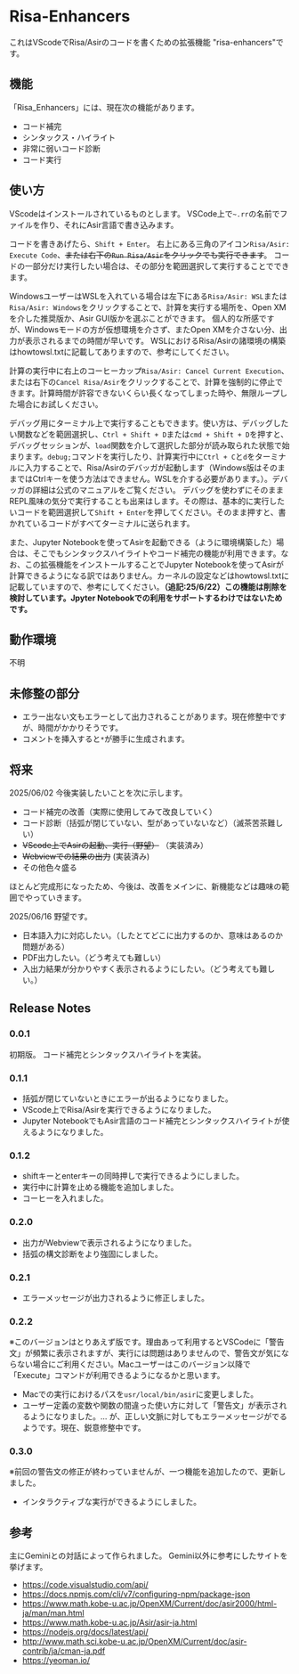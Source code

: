 # Risa-Enhancers 

これはVScodeでRisa/Asirのコードを書くための拡張機能 "risa-enhancers"です。

## 機能

「Risa_Enhancers」には、現在次の機能があります。

- コード補完
- シンタックス・ハイライト
- 非常に弱いコード診断
- コード実行


## 使い方
VScodeはインストールされているものとします。
VSCode上で`~.rr`の名前でファイルを作り、それにAsir言語で書き込みます。

コードを書きあげたら、`Shift + Enter`。
右上にある三角のアイコン`Risa/Asir: Execute Code`、~~または右下の`Run Risa/Asir`をクリックでも実行できます~~。
コードの一部分だけ実行したい場合は、その部分を範囲選択して実行することでできます。

WindowsユーザーはWSLを入れている場合は左下にある`Risa/Asir: WSL`または`Risa/Asir: Windows`をクリックすることで、計算を実行する場所を、Open XMを介した推奨版か、Asir GUI版かを選ぶことができます。
個人的な所感ですが、Windowsモードの方が仮想環境を介さず、またOpen XMを介さない分、出力が表示されるまでの時間が早いです。
WSLにおけるRisa/Asirの諸環境の構築はhowtowsl.txtに記載してありますので、参考にしてください。

計算の実行中に右上のコーヒーカップ`Risa/Asir: Cancel Current Execution`、または右下の`Cancel Risa/Asir`をクリックすることで、計算を強制的に停止できます。計算時間が許容できないくらい長くなってしまった時や、無限ループした場合にお試しください。

デバッグ用にターミナル上で実行することもできます。使い方は、デバッグしたい関数などを範囲選択し、`Ctrl + Shift + D`または`cmd + Shift + D`を押すと、デバッグセッションが、`load`関数を介して選択した部分が読み取られた状態で始まります。`debug;`コマンドを実行したり、計算実行中に`Ctrl + C`と`d`をターミナルに入力することで、Risa/Asirのデバッガが起動します（Windows版はそのままではCtrlキーを使う方法はできません。WSLを介する必要があります。）。デバッガの詳細は公式のマニュアルをご覧ください。
デバッグを使わずにそのままREPL風味の気分で実行することも出来はします。その際は、基本的に実行したいコードを範囲選択して`Shift + Enter`を押してください。そのまま押すと、書かれているコードがすべてターミナルに送られます。

また、Jupyter Notebookを使ってAsirを起動できる（ように環境構築した）場合は、そこでもシンタックスハイライトやコード補完の機能が利用できます。なお、この拡張機能をインストールすることでJupyter Notebookを使ってAsirが計算できるようになる訳ではありません。カーネルの設定などはhowtowsl.txtに記載していますので、参考にしてください。**（追記:25/6/22）この機能は削除を検討しています。Jpyter Notebookでの利用をサポートするわけではないためです。**

## 動作環境

不明

## 未修整の部分

- エラー出ない文もエラーとして出力されることがあります。現在修整中ですが、時間がかかりそうです。
- コメントを挿入すると`*`が勝手に生成されます。

## 将来

2025/06/02
今後実装したいことを次に示します。
- コード補完の改善（実際に使用してみて改良していく）
- コード診断（括弧が閉じていない、型があっていないなど）（滅茶苦茶難しい）
- ~~VScode上でAsirの起動、実行（野望）~~ （実装済み）
- ~~Webviewでの結果の出力~~ (実装済み)
- その他色々盛る
  
ほとんど完成形になったため、今後は、改善をメインに、新機能などは趣味の範囲でやっていきます。

2025/06/16
野望です。
- 日本語入力に対応したい。（したとてどこに出力するのか、意味はあるのか問題がある）
- PDF出力したい。（どう考えても難しい）
- 入出力結果が分かりやすく表示されるようにしたい。（どう考えても難しい。）


## Release Notes


### 0.0.1

初期版。
コード補完とシンタックスハイライトを実装。

### 0.1.1

- 括弧が閉じていないときにエラーが出るようになりました。
- VScode上でRisa/Asirを実行できるようになりました。
- Jupyter NotebookでもAsir言語のコード補完とシンタックスハイライトが使えるようになりました。

### 0.1.2

- shiftキーとenterキーの同時押しで実行できるようにしました。
- 実行中に計算を止める機能を追加しました。
- コーヒーを入れました。

### 0.2.0

- 出力がWebviewで表示されるようになりました。
- 括弧の構文診断をより強固にしました。

### 0.2.1

- エラーメッセージが出力されるように修正しました。

### 0.2.2

※このバージョンはとりあえず版です。理由あって利用するとVSCodeに「警告文」が頻繁に表示されますが、実行には問題はありませんので、警告文が気にならない場合にご利用ください。Macユーザーはこのバージョン以降で「Execute」コマンドが利用できるようになるかと思います。

- Macでの実行におけるパスを`usr/local/bin/asir`に変更しました。
- ユーザー定義の変数や関数の間違った使い方に対して「警告文」が表示されるようになりました。... が、正しい文脈に対してもエラーメッセージがでるようです。現在、鋭意修整中です。

### 0.3.0

※前回の警告文の修正が終わっていませんが、一つ機能を追加したので、更新しました。

- インタラクティブな実行ができるようにしました。

## 参考
主にGeminiとの対話によって作られました。
Gemini以外に参考にしたサイトを挙げます。
- https://code.visualstudio.com/api/
- https://docs.npmjs.com/cli/v7/configuring-npm/package-json
- https://www.math.kobe-u.ac.jp/OpenXM/Current/doc/asir2000/html-ja/man/man.html
- https://www.math.kobe-u.ac.jp/Asir/asir-ja.html
- https://nodejs.org/docs/latest/api/
- http://www.math.sci.kobe-u.ac.jp/OpenXM/Current/doc/asir-contrib/ja/cman-ja.pdf
- https://yeoman.io/
